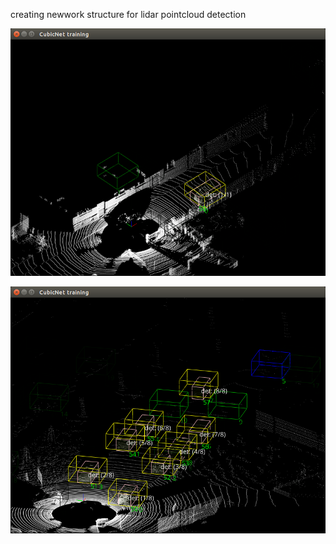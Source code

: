 creating newwork structure for lidar pointcloud detection

![test1](https://github.com/Super-Tree/cube/raw/master/experiment/demo1.png)

![test2](https://github.com/Super-Tree/cube/raw/master/experiment/demo2.png)